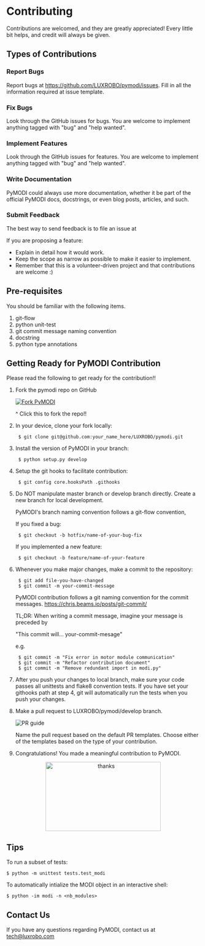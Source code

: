 Contributing
============
Contributions are welcomed, and they are greatly appreciated! Every
little bit helps, and credit will always be given.

Types of Contributions
----------------------

### Report Bugs
Report bugs at <https://github.com/LUXROBO/pymodi/issues>. Fill in all the information required at issue template.

### Fix Bugs
Look through the GitHub issues for bugs. You are welcome to implement anything tagged with \"bug\"
and \"help wanted\".

### Implement Features
Look through the GitHub issues for features. You are welcome to implement anything tagged with \"bug\"
and \"help wanted\".

### Write Documentation
PyMODI could always use more documentation, whether it be part of the
official PyMODI docs, docstrings, or even blog posts,
articles, and such.

### Submit Feedback
The best way to send feedback is to file an issue at

If you are proposing a feature:

-   Explain in detail how it would work.
-   Keep the scope as narrow as possible to make it easier to
    implement.
-   Remember that this is a volunteer-driven project and that
    contributions are welcome :)

Pre-requisites
-------------
You should be familiar with the following items.

1. git-flow
2. python unit-test
3. git commit message naming convention
4. docstring
5. python type annotations

Getting Ready for PyMODI Contribution
--------------------------------
Please read the following to get ready for the contribution!!

1. Fork the pymodi repo on GitHub

    [![Fork PyMODI](https://github.com/k2sebeom/pymodi/blob/feature/refactor-contribution-guideline/docs/_static/img/Fork_btn.JPG)](https://github.com/LUXROBO/pymodi/fork)

     ^ Click this to fork the repo!!

2. In your device, clone your fork locally:

        $ git clone git@github.com:your_name_here/LUXROBO/pymodi.git

3. Install the version of PyMODI in your branch:

        $ python setup.py develop

4. Setup the git hooks to facilitate contribution:

        $ git config core.hooksPath .githooks

5. Do NOT manipulate master branch or develop branch directly. Create a new branch for local development.

    PyMODI's branch naming convention follows a git-flow convention,

    If you fixed a bug:

        $ git checkout -b hotfix/name-of-your-bug-fix

    If you implemented a new feature:

        $ git checkout -b feature/name-of-your-feature

6. Whenever you make major changes, make a commit to the repository:

        $ git add file-you-have-changed
        $ git commit -m your-commit-message

    PyMODI contribution follows a git naming convention for the commit messages.
    https://chris.beams.io/posts/git-commit/

    TL;DR: When writing a commit message, imagine your message is preceded by

    "This commit will... your-commit-mesage"

    e.g.

        $ git commit -m "Fix error in motor module communication"
        $ git commit -m "Refactor contribution document"
        $ git commit -m "Remove redundant import in modi.py"

7. After you push your changes to local branch, make sure your code passes
all unittests and flake8 convention tests. If you have set your githooks path at step 4,
git will automatically run the tests when you push your changes.

8. Make a pull request to LUXROBO/pymodi/develop branch.

    ![PR guide](https://github.com/k2sebeom/pymodi/blob/feature/refactor-contribution-guideline/docs/_static/img/PR_guide.png)

   Name the pull request based on the default PR templates. Choose either of the templates based on the type of your contribution.

9. Congratulations! You made a meaningful contribution to PyMODI.

<p align="center">
    <img src="https://github.com/k2sebeom/pymodi/blob/feature/refactor-contribution-guideline/docs/_static/img/modi_thank.JPG" alt="thanks" width=300, height=180>
</p>

Tips
----
To run a subset of tests:

    $ python -m unittest tests.test_modi
    
To automatically intialize the MODI object in an interactive shell:

    $ python -im modi -n <nb_modules>

Contact Us
---
If you have any questions regarding PyMODI, contact us at <mailto> tech@luxrobo.com </mailto>
